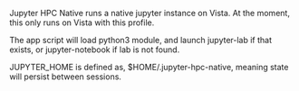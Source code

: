 Jupyter HPC Native runs a native jupyter instance on Vista. At the moment, this only runs on Vista with this profile.

The app script will load python3 module, and launch jupyter-lab if that exists, or jupyter-notebook if lab is not found.

JUPYTER_HOME is defined as, $HOME/.jupyter-hpc-native, meaning state will persist between sessions.

